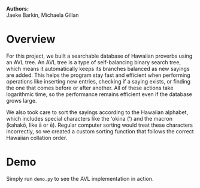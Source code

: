 **Authors:**  
Jaeke Barkin, Michaela Gillan

# Overview

For this project, we built a searchable database of Hawaiian proverbs using an AVL tree. An AVL tree is a type of self-balancing binary search tree, which means it automatically keeps its branches balanced as new sayings are added. This helps the program stay fast and efficient when performing operations like inserting new entries, checking if a saying exists, or finding the one that comes before or after another. All of these actions take logarithmic time, so the performance remains efficient even if the database grows large.

We also took care to sort the sayings according to the Hawaiian alphabet, which includes special characters like the ʻokina (ʻ) and the macron (kahakō, like ā or ē). Regular computer sorting would treat these characters incorrectly, so we created a custom sorting function that follows the correct Hawaiian collation order.

# Demo

Simply run `demo.py` to see the AVL implementation in action.
